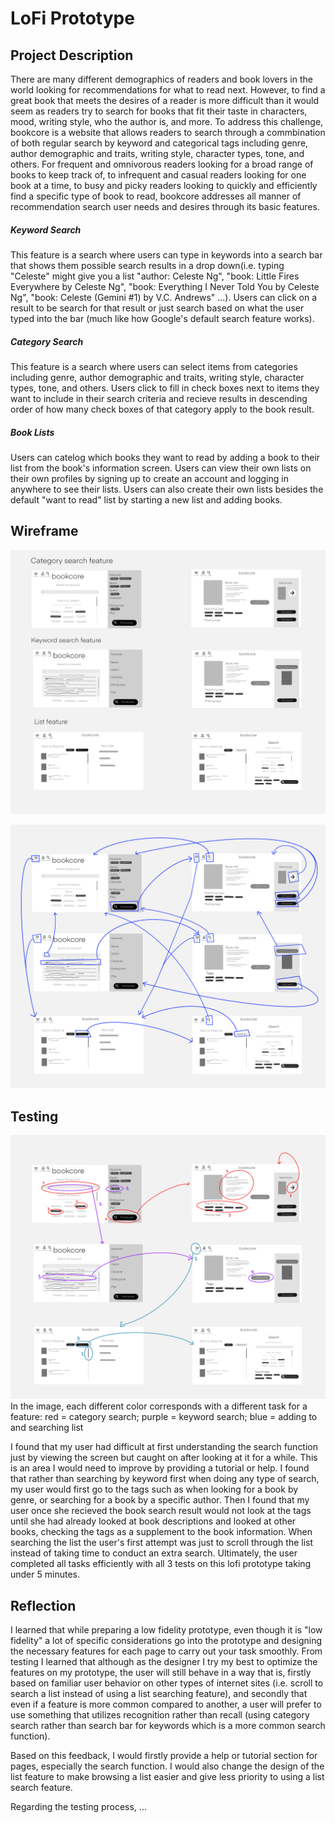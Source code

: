 # LoFi Prototype

## Project Description

There are many different demographics of readers and book lovers in the world looking for recommendations for what to read next. However, to find a great book that meets the desires of a reader is more difficult than it would seem as readers try to search for books that fit their taste in characters, mood, writing style, who the author is, and more. To address this challenge, bookcore is a website that allows readers to search through a commbination of both regular search by keyword and categorical tags including genre, author demographic and traits, writing style, character types, tone, and others. For frequent and omnivorous readers looking for a broad range of books to keep track of, to infrequent and casual readers looking for one book at a time, to busy and picky readers looking to quickly and efficiently find a specific type of book to read, bookcore addresses all manner of recommendation search user needs and desires through its basic features. 

##### Keyword Search

This feature is a search where users can type in keywords into a search bar that shows them possible search results in a drop down(i.e. typing "Celeste" might give you a list "author: Celeste Ng", "book: Little Fires Everywhere by Celeste Ng", "book: Everything I Never Told You by Celeste Ng", "book: Celeste (Gemini #1) by V.C. Andrews" ...). Users can click on a result to be search for that result or just search based on what the user typed into the bar (much like how Google's default search feature works). 

##### Category Search

This feature is a search where users can select items from categories including genre, author demographic and traits, writing style, character types, tone, and others. Users click to fill in check boxes next to items they want to include in their search criteria and recieve results in descending order of how many check boxes of that category apply to the book result.

##### Book Lists

Users can catelog which books they want to read by adding a book to their list from the book's information screen. Users can view their own lists on their own profiles by signing up to create an account and logging in anywhere to see their lists. Users can also create their own lists besides the default "want to read" list by starting a new list and adding books.

## Wireframe

![wireframe](/assignment06/wireframe.PNG)



![wireflow](/assignment06/wireflow.PNG)

## Testing

![user test pathways](/assignment06/user%20test.PNG)
In the image, each different color corresponds with a different task for a feature: red = category search; purple = keyword search; blue = adding to and searching list



I found that my user had difficult at first understanding the search function just by viewing the screen but caught on after looking at it for a while. This is an area I would need to improve by providing a tutorial or help. I found that rather than searching by keyword first when doing any type of search, my user would first go to the tags such as when looking for a book by genre, or searching for a book by a specific author. Then I found that my user once she recieved the book search result would not look at the tags until she had already looked at book descriptions and looked at other books, checking the tags as a supplement to the book information. When searching the list the user's first attempt was just to scroll through the list instead of taking time to conduct an extra search. Ultimately, the user completed all tasks efficiently with all 3 tests on this lofi prototype taking under 5 minutes. 

## Reflection

I learned that while preparing a low fidelity prototype, even though it is "low fidelity" a lot of specific considerations go into the prototype and designing the necessary features for each page to carry out your task smoothly. From testing I learned that although as the designer I try my best to optimize the features on my prototype, the user will still behave in a way that is, firstly based on familiar user behavior on other types of internet sites (i.e. scroll to search a list instead of using a list searching feature), and secondly that even if a feature is more common compared to another, a user will prefer to use something that utilizes recognition rather than recall (using category search rather than search bar for keywords which is a more common search function).

Based on this feedback, I would firstly provide a help or tutorial section for pages, especially the search function. I would also change the design of the list feature to make browsing a list easier and give less priority to using a list search feature.

Regarding the testing process, ...
